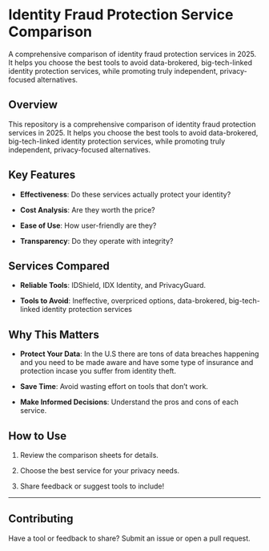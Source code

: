 # Identity Fraud Protection Service Comparison

A comprehensive comparison of identity fraud protection services in 2025. It helps you choose the best tools to avoid data-brokered, big-tech-linked identity protection services, while promoting truly independent, privacy-focused alternatives.

## Overview  

This repository is a comprehensive comparison of identity fraud protection services in 2025. It helps you choose the best tools to avoid data-brokered, big-tech-linked identity protection services, while promoting truly independent, privacy-focused alternatives.

## Key Features  

- **Effectiveness**: Do these services actually protect your identity?  

- **Cost Analysis**: Are they worth the price?  

- **Ease of Use**: How user-friendly are they?  

- **Transparency**: Do they operate with integrity?

## Services Compared  

- **Reliable Tools**: IDShield, IDX Identity, and PrivacyGuard.

- **Tools to Avoid**: Ineffective, overpriced options, data-brokered, big-tech-linked identity protection services

## Why This Matters  

- **Protect Your Data**: In the U.S there are tons of data breaches happening and you need to be made aware and have some type of insurance and protection incase you suffer from identity theft.  
- **Save Time**: Avoid wasting effort on tools that don’t work. 

- **Make Informed Decisions**: Understand the pros and cons of each service.

## How to Use  

1. Review the comparison sheets for details.  

2. Choose the best service for your privacy needs.

3. Share feedback or suggest tools to include!
---

## Contributing  
Have a tool or feedback to share? Submit an issue or open a pull request.  
